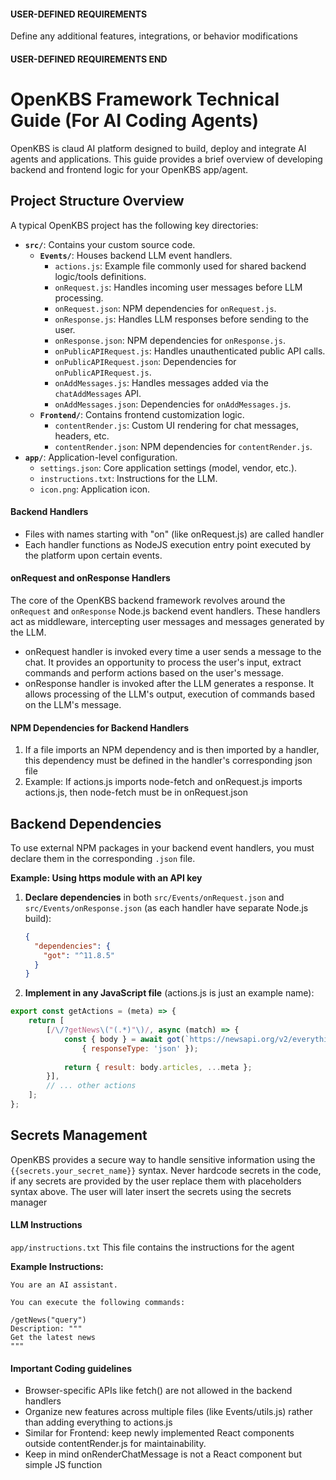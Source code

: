 #### USER-DEFINED REQUIREMENTS 

Define any additional features, integrations, or behavior modifications

#### USER-DEFINED REQUIREMENTS END

# OpenKBS Framework Technical Guide (For AI Coding Agents)

OpenKBS is claud AI platform designed to build, deploy and integrate AI agents and applications.
This guide provides a brief overview of developing backend and frontend logic for your OpenKBS app/agent.

## Project Structure Overview

A typical OpenKBS project has the following key directories:

*   **`src/`**: Contains your custom source code.
    *   **`Events/`**: Houses backend LLM event handlers.
        *   `actions.js`: Example file commonly used for shared backend logic/tools definitions.
        *   `onRequest.js`: Handles incoming user messages before LLM processing.
        *   `onRequest.json`: NPM dependencies for `onRequest.js`.
        *   `onResponse.js`: Handles LLM responses before sending to the user.
        *   `onResponse.json`: NPM dependencies for `onResponse.js`.
        *   `onPublicAPIRequest.js`: Handles unauthenticated public API calls.
        *   `onPublicAPIRequest.json`: Dependencies for `onPublicAPIRequest.js`.
        *   `onAddMessages.js`: Handles messages added via the `chatAddMessages` API.
        *   `onAddMessages.json`: Dependencies for `onAddMessages.js`.
    *   **`Frontend/`**: Contains frontend customization logic.
        *   `contentRender.js`: Custom UI rendering for chat messages, headers, etc.
        *   `contentRender.json`: NPM dependencies for `contentRender.js`.
*   **`app/`**: Application-level configuration.
    *   `settings.json`: Core application settings (model, vendor, etc.).
    *   `instructions.txt`: Instructions for the LLM.
    *   `icon.png`: Application icon.

#### Backend Handlers
- Files with names starting with "on" (like onRequest.js) are called handler 
- Each handler functions as NodeJS execution entry point executed by the platform upon certain events.

#### onRequest and onResponse Handlers

The core of the OpenKBS backend framework revolves around the `onRequest` and `onResponse` Node.js backend event handlers. 
These handlers act as middleware, intercepting user messages and messages generated by the LLM.

- onRequest handler is invoked every time a user sends a message to the chat. It provides an opportunity to process the user's input, extract commands and perform actions based on the user's message.
- onResponse handler is invoked after the LLM generates a response. It allows processing of the LLM's output, execution of commands based on the LLM's message.

#### NPM Dependencies for Backend Handlers

1. If a file imports an NPM dependency and is then imported by a handler, this dependency must be defined in the handler's corresponding json file
2. Example: If actions.js imports node-fetch and onRequest.js imports actions.js, then node-fetch must be in onRequest.json


## Backend Dependencies

To use external NPM packages in your backend event handlers, you must declare them in the corresponding `.json` file.

**Example: Using https module with an API key**

1. **Declare dependencies** in both `src/Events/onRequest.json` and `src/Events/onResponse.json` (as each handler have separate Node.js build):
    ```json
    {
      "dependencies": {
        "got": "^11.8.5"
      }
    }
    ```

2.  **Implement in any JavaScript file** (actions.js is just an example name):

```javascript
export const getActions = (meta) => {
    return [
        [/\/?getNews\("(.*)"\)/, async (match) => {
            const { body } = await got(`https://newsapi.org/v2/everything?q=${match[1]}&apiKey={{secrets.news_api_key}}`, 
                { responseType: 'json' });
            
            return { result: body.articles, ...meta };
        }],
        // ... other actions
    ];
};
```
    
## Secrets Management
OpenKBS provides a secure way to handle sensitive information using the `{{secrets.your_secret_name}}` syntax.
Never hardcode secrets in the code, if any secrets are provided by the user replace them with placeholders syntax above.
The user will later insert the secrets using the secrets manager

#### LLM Instructions
`app/instructions.txt`
This file contains the instructions for the agent

**Example Instructions:**

```
You are an AI assistant.

You can execute the following commands:

/getNews("query")
Description: """
Get the latest news
"""
```

#### Important Coding guidelines
- Browser-specific APIs like fetch() are not allowed in the backend handlers
- Organize new features across multiple files (like Events/utils.js) rather than adding everything to actions.js
- Similar for Frontend: keep newly implemented React components outside contentRender.js for maintainability.
- Keep in mind onRenderChatMessage is not a React component but simple JS function
